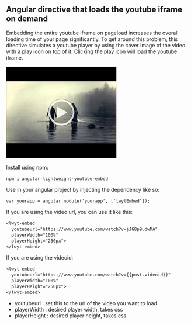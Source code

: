 ## Angular directive that loads the youtube iframe on demand

Embedding the entire youtube iframe on pageload increases the overall loading time of your page significantly.
To get around this problem, this directive simulates a youtube player by using the cover image of the video with a play icon on top of it.
Clicking the play icon will load the youtube iframe.



![example](https://raw.githubusercontent.com/jestersimpps/angular-lightweight-youtube-embed/master/example/example.png)


Install using npm:

```
npm i angular-lightweight-youtube-embed
```

Use in your angular project by injecting the dependency like so:

```
var yourapp = angular.module('yourapp', ['lwytEmbed']);
```

If you are using the video url, you can use it like this:

```
<lwyt-embed
  youtubeurl="https://www.youtube.com/watch?v=jJG8p9udwMA"
  playerWidth="100%"
  playerHeight="250px">
</lwyt-embed>
```

If you are using the videoid:

```
<lwyt-embed
  youtubeurl="https://www.youtube.com/watch?v={{post.videoid}}"
  playerWidth="100%"
  playerHeight="250px">
</lwyt-embed>
```

* youtubeurl : set this to the url of the video you want to load
* playerWidth : desired player width, takes css
* playerHeight : desired player height, takes css
